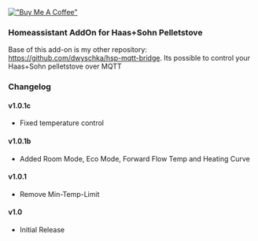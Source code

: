 [!["Buy Me A Coffee"](https://www.buymeacoffee.com/assets/img/custom_images/orange_img.png)](https://www.buymeacoffee.com/d.wyschka)


### Homeassistant AddOn for Haas+Sohn Pelletstove 

Base of this add-on is my other repository: https://github.com/dwyschka/hsp-mqtt-bridge. 
Its possible to control your Haas+Sohn pelletstove over MQTT 

### Changelog 
#### v1.0.1c
- Fixed temperature control
#### v1.0.1b
- Added Room Mode, Eco Mode, Forward Flow Temp and Heating Curve
#### v1.0.1
- Remove Min-Temp-Limit 
#### v1.0
- Initial Release 
